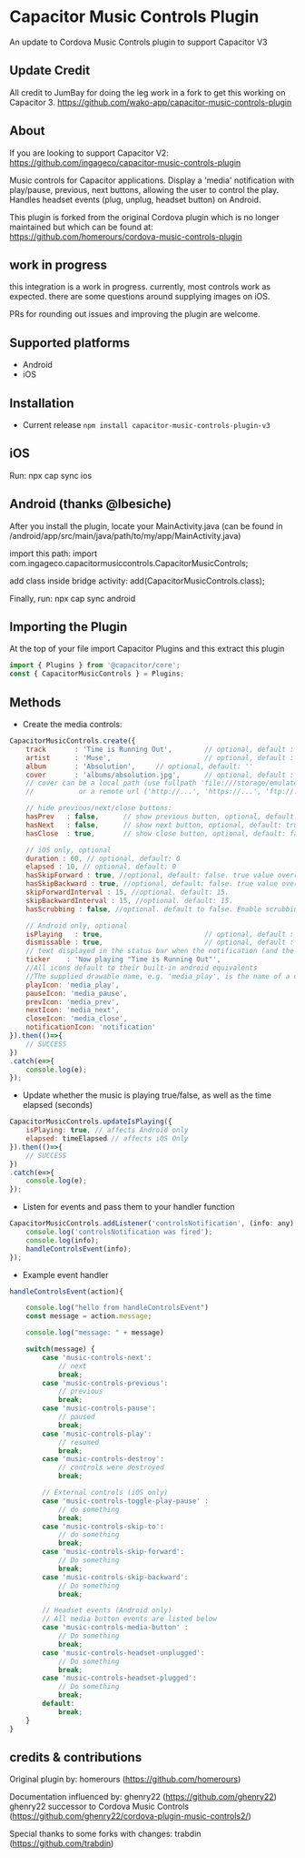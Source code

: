 # Capacitor Music Controls Plugin

An update to Cordova Music Controls plugin to support Capacitor V3

## Update Credit

All credit to JumBay for doing the leg work in a fork to get this working on Capacitor 3. 
https://github.com/wako-app/capacitor-music-controls-plugin

## About

If you are looking to support Capacitor V2:
https://github.com/ingageco/capacitor-music-controls-plugin

Music controls for Capacitor applications. Display a 'media' notification with play/pause, previous, next buttons, allowing the user to control the play. Handles headset events (plug, unplug, headset button) on Android.

This plugin is forked from the original Cordova plugin which is no longer maintained but which can be found at:
https://github.com/homerours/cordova-music-controls-plugin

##  work in progress

this integration is a work in progress. currently, most controls work as expected. there are some questions around supplying images on iOS.

PRs for rounding out issues and improving the plugin are welcome.

## Supported platforms

- Android
- iOS

## Installation

- Current release
`npm install capacitor-music-controls-plugin-v3`

## iOS

Run:
npx cap sync ios

## Android (thanks @lbesiche)

After you install the plugin, locate your MainActivity.java (can be found in /android/app/src/main/java/path/to/my/app/MainActivity.java)

import this path:
import com.ingageco.capacitormusiccontrols.CapacitorMusicControls;

add class inside bridge activity:
add(CapacitorMusicControls.class);

Finally, run:
npx cap sync android


## Importing the Plugin

At the top of your file import Capacitor Plugins and this extract this plugin

```javascript
import { Plugins } from '@capacitor/core';
const { CapacitorMusicControls } = Plugins;
```

## Methods

- Create the media controls:
```javascript
CapacitorMusicControls.create({
	track       : 'Time is Running Out',		// optional, default : ''
	artist      : 'Muse',						// optional, default : ''
	album       : 'Absolution',     // optional, default: ''
 	cover       : 'albums/absolution.jpg',		// optional, default : nothing
	// cover can be a local path (use fullpath 'file:///storage/emulated/...', or only 'my_image.jpg' if my_image.jpg is in the www folder of your app)
	//			 or a remote url ('http://...', 'https://...', 'ftp://...')

	// hide previous/next/close buttons:
	hasPrev   : false,		// show previous button, optional, default: true
	hasNext   : false,		// show next button, optional, default: true
	hasClose  : true,		// show close button, optional, default: false

	// iOS only, optional
	duration : 60, // optional, default: 0
	elapsed : 10, // optional, default: 0
  	hasSkipForward : true, //optional, default: false. true value overrides hasNext.
  	hasSkipBackward : true, //optional, default: false. true value overrides hasPrev.
  	skipForwardInterval : 15, //optional. default: 15.
	skipBackwardInterval : 15, //optional. default: 15.
	hasScrubbing : false, //optional. default to false. Enable scrubbing from control center progress bar 

    // Android only, optional
    isPlaying   : true,							// optional, default : true
    dismissable : true,							// optional, default : false
	// text displayed in the status bar when the notification (and the ticker) are updated
	ticker	  : 'Now playing "Time is Running Out"',
	//All icons default to their built-in android equivalents
	//The supplied drawable name, e.g. 'media_play', is the name of a drawable found under android/res/drawable* folders
	playIcon: 'media_play',
	pauseIcon: 'media_pause',
	prevIcon: 'media_prev',
	nextIcon: 'media_next',
	closeIcon: 'media_close',
	notificationIcon: 'notification'
}).then(()=>{
	// SUCCESS
})
.catch(e=>{
	console.log(e);
});
```

- Update whether the music is playing true/false, as well as the time elapsed (seconds)

```javascript
CapacitorMusicControls.updateIsPlaying({
    isPlaying: true, // affects Android only
    elapsed: timeElapsed // affects iOS Only
}).then(()=>{
	// SUCCESS
})
.catch(e=>{
	console.log(e);
});
```

- Listen for events and pass them to your handler function

```javascript
CapacitorMusicControls.addListener('controlsNotification', (info: any) => {
    console.log('controlsNotification was fired');
    console.log(info);
    handleControlsEvent(info);
});
```



- Example event handler

```javascript
handleControlsEvent(action){

	console.log("hello from handleControlsEvent")
	const message = action.message;

	console.log("message: " + message)

	switch(message) {
		case 'music-controls-next':
			// next
			break;
		case 'music-controls-previous':
			// previous
			break;
		case 'music-controls-pause':
			// paused
			break;
		case 'music-controls-play':
			// resumed
			break;
		case 'music-controls-destroy':
			// controls were destroyed
			break;

		// External controls (iOS only)
		case 'music-controls-toggle-play-pause' :
			// do something
			break;
		case 'music-controls-skip-to':
			// do something
			break;
		case 'music-controls-skip-forward':
			// Do something
			break;
		case 'music-controls-skip-backward':
			// Do something
			break;

		// Headset events (Android only)
		// All media button events are listed below
		case 'music-controls-media-button' :
			// Do something
			break;
		case 'music-controls-headset-unplugged':
			// Do something
			break;
		case 'music-controls-headset-plugged':
			// Do something
			break;
		default:
			break;
	}
}
```

## credits & contributions

Original plugin by:
homerours (https://github.com/homerours)

Documentation influenced by:
ghenry22 (https://github.com/ghenry22)
ghenry22 successor to Cordova Music Controls (https://github.com/ghenry22/cordova-plugin-music-controls2/)

Special thanks to some forks with changes: 
trabdin (https://github.com/trabdin)